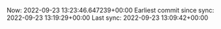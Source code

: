Now: 2022-09-23 13:23:46.647239+00:00 Earliest commit since sync: 2022-09-23 13:19:29+00:00 Last sync: 2022-09-23 13:09:42+00:00
